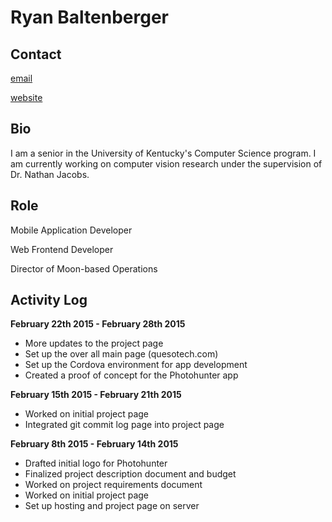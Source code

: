 Ryan Baltenberger
=================

Contact
-------

[email](mailto:ryan.baltenberger@uky.edu)

[website](http://baltenberger.com "Ryan's Webpage")

Bio
---

I am a senior in the University of Kentucky's Computer 
Science program.  I am currently working on computer vision
research under the supervision of Dr. Nathan Jacobs.

Role 
----

Mobile Application Developer

Web Frontend Developer

Director of Moon-based Operations

Activity Log
------------

**February 22th 2015 - February 28th 2015**

-   More updates to the project page
-   Set up the over all main page (quesotech.com)
-   Set up the Cordova environment for app development
-   Created a proof of concept for the Photohunter app

**February 15th 2015 - February 21th 2015**

-   Worked on initial project page
-   Integrated git commit log page into project page

**February 8th 2015 - February 14th 2015**

-   Drafted initial logo for Photohunter
-   Finalized project description document and budget
-   Worked on project requirements document
-   Worked on initial project page
-   Set up hosting and project page on server
